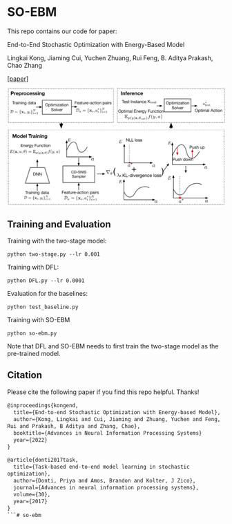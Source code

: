 # SO-EBM
This repo contains our code for paper: 

End-to-End Stochastic Optimization with Energy-Based Model

Lingkai Kong, Jiaming Cui, Yuchen Zhuang, Rui Feng, B. Aditya Prakash, Chao Zhang

[[paper](https://arxiv.org/abs/2211.13837)] 

![SDE-Net](figure/overall.png)


## Training and Evaluation

Training with the two-stage model:
```
python two-stage.py --lr 0.001
```

Training with DFL:
```
python DFL.py --lr 0.0001
```
Evaluation for the baselines:
```
python test_baseline.py 
```
Training with SO-EBM
```
python so-ebm.py
```

Note that DFL and SO-EBM needs to first train the two-stage model as the pre-trained model.

## Citation
Please cite the following paper if you find this repo helpful. Thanks!
```
@inproceedings{kongend,
  title={End-to-end Stochastic Optimization with Energy-based Model},
  author={Kong, Lingkai and Cui, Jiaming and Zhuang, Yuchen and Feng, Rui and Prakash, B Aditya and Zhang, Chao},
  booktitle={Advances in Neural Information Processing Systems}
  year={2022}
}
```
```
@article{donti2017task,
  title={Task-based end-to-end model learning in stochastic optimization},
  author={Donti, Priya and Amos, Brandon and Kolter, J Zico},
  journal={Advances in neural information processing systems},
  volume={30},
  year={2017}
}
```# so-ebm
